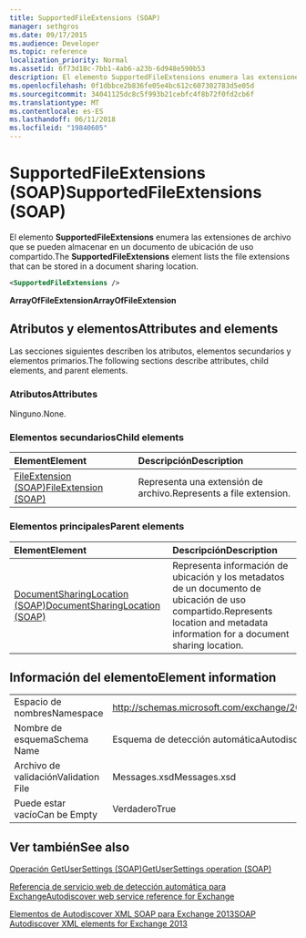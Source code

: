 ```yaml
---
title: SupportedFileExtensions (SOAP)
manager: sethgros
ms.date: 09/17/2015
ms.audience: Developer
ms.topic: reference
localization_priority: Normal
ms.assetid: 6f73d18c-7bb1-4ab6-a23b-6d948e590b53
description: El elemento SupportedFileExtensions enumera las extensiones de archivo que se pueden almacenar en un documento de ubicación de uso compartido.
ms.openlocfilehash: 0f1dbbce2b836fe05e4bc612c607302783d5e05d
ms.sourcegitcommit: 34041125dc8c5f993b21cebfc4f8b72f0fd2cb6f
ms.translationtype: MT
ms.contentlocale: es-ES
ms.lasthandoff: 06/11/2018
ms.locfileid: "19840605"
---
```

# <a name="supportedfileextensions-soap"></a><span data-ttu-id="dccb5-103">SupportedFileExtensions (SOAP)</span><span class="sxs-lookup"><span data-stu-id="dccb5-103">SupportedFileExtensions (SOAP)</span></span>

<span data-ttu-id="dccb5-104">El elemento **SupportedFileExtensions** enumera las extensiones de archivo que se pueden almacenar en un documento de ubicación de uso compartido.</span><span class="sxs-lookup"><span data-stu-id="dccb5-104">The **SupportedFileExtensions** element lists the file extensions that can be stored in a document sharing location.</span></span> 
  
```XML
<SupportedFileExtensions /> 
```

 <span data-ttu-id="dccb5-105">**ArrayOfFileExtension**</span><span class="sxs-lookup"><span data-stu-id="dccb5-105">**ArrayOfFileExtension**</span></span>
## <a name="attributes-and-elements"></a><span data-ttu-id="dccb5-106">Atributos y elementos</span><span class="sxs-lookup"><span data-stu-id="dccb5-106">Attributes and elements</span></span>

<span data-ttu-id="dccb5-107">Las secciones siguientes describen los atributos, elementos secundarios y elementos primarios.</span><span class="sxs-lookup"><span data-stu-id="dccb5-107">The following sections describe attributes, child elements, and parent elements.</span></span>
  
### <a name="attributes"></a><span data-ttu-id="dccb5-108">Atributos</span><span class="sxs-lookup"><span data-stu-id="dccb5-108">Attributes</span></span>

<span data-ttu-id="dccb5-109">Ninguno.</span><span class="sxs-lookup"><span data-stu-id="dccb5-109">None.</span></span>
  
### <a name="child-elements"></a><span data-ttu-id="dccb5-110">Elementos secundarios</span><span class="sxs-lookup"><span data-stu-id="dccb5-110">Child elements</span></span>

|<span data-ttu-id="dccb5-111">**Element**</span><span class="sxs-lookup"><span data-stu-id="dccb5-111">**Element**</span></span>|<span data-ttu-id="dccb5-112">**Descripción**</span><span class="sxs-lookup"><span data-stu-id="dccb5-112">**Description**</span></span>|
|:-----|:-----|
|[<span data-ttu-id="dccb5-113">FileExtension (SOAP)</span><span class="sxs-lookup"><span data-stu-id="dccb5-113">FileExtension (SOAP)</span></span>](fileextension-soap.md) <br/> |<span data-ttu-id="dccb5-114">Representa una extensión de archivo.</span><span class="sxs-lookup"><span data-stu-id="dccb5-114">Represents a file extension.</span></span>  <br/> |
   
### <a name="parent-elements"></a><span data-ttu-id="dccb5-115">Elementos principales</span><span class="sxs-lookup"><span data-stu-id="dccb5-115">Parent elements</span></span>

|<span data-ttu-id="dccb5-116">**Element**</span><span class="sxs-lookup"><span data-stu-id="dccb5-116">**Element**</span></span>|<span data-ttu-id="dccb5-117">**Descripción**</span><span class="sxs-lookup"><span data-stu-id="dccb5-117">**Description**</span></span>|
|:-----|:-----|
|[<span data-ttu-id="dccb5-118">DocumentSharingLocation (SOAP)</span><span class="sxs-lookup"><span data-stu-id="dccb5-118">DocumentSharingLocation (SOAP)</span></span>](documentsharinglocation-soap.md) <br/> |<span data-ttu-id="dccb5-119">Representa información de ubicación y los metadatos de un documento de ubicación de uso compartido.</span><span class="sxs-lookup"><span data-stu-id="dccb5-119">Represents location and metadata information for a document sharing location.</span></span>  <br/> |
   
## <a name="element-information"></a><span data-ttu-id="dccb5-120">Información del elemento</span><span class="sxs-lookup"><span data-stu-id="dccb5-120">Element information</span></span>

|||
|:-----|:-----|
|<span data-ttu-id="dccb5-121">Espacio de nombres</span><span class="sxs-lookup"><span data-stu-id="dccb5-121">Namespace</span></span>  <br/> |http://schemas.microsoft.com/exchange/2010/Autodiscover  <br/> |
|<span data-ttu-id="dccb5-122">Nombre de esquema</span><span class="sxs-lookup"><span data-stu-id="dccb5-122">Schema Name</span></span>  <br/> |<span data-ttu-id="dccb5-123">Esquema de detección automática</span><span class="sxs-lookup"><span data-stu-id="dccb5-123">Autodiscover schema</span></span>  <br/> |
|<span data-ttu-id="dccb5-124">Archivo de validación</span><span class="sxs-lookup"><span data-stu-id="dccb5-124">Validation File</span></span>  <br/> |<span data-ttu-id="dccb5-125">Messages.xsd</span><span class="sxs-lookup"><span data-stu-id="dccb5-125">Messages.xsd</span></span>  <br/> |
|<span data-ttu-id="dccb5-126">Puede estar vacío</span><span class="sxs-lookup"><span data-stu-id="dccb5-126">Can be Empty</span></span>  <br/> |<span data-ttu-id="dccb5-127">Verdadero</span><span class="sxs-lookup"><span data-stu-id="dccb5-127">True</span></span>  <br/> |
   
## <a name="see-also"></a><span data-ttu-id="dccb5-128">Ver también</span><span class="sxs-lookup"><span data-stu-id="dccb5-128">See also</span></span>



[<span data-ttu-id="dccb5-129">Operación GetUserSettings (SOAP)</span><span class="sxs-lookup"><span data-stu-id="dccb5-129">GetUserSettings operation (SOAP)</span></span>](getusersettings-operation-soap.md)


[<span data-ttu-id="dccb5-130">Referencia de servicio web de detección automática para Exchange</span><span class="sxs-lookup"><span data-stu-id="dccb5-130">Autodiscover web service reference for Exchange</span></span>](autodiscover-web-service-reference-for-exchange.md)
  
[<span data-ttu-id="dccb5-131">Elementos de Autodiscover XML SOAP para Exchange 2013</span><span class="sxs-lookup"><span data-stu-id="dccb5-131">SOAP Autodiscover XML elements for Exchange 2013</span></span>](soap-autodiscover-xml-elements-for-exchange-2013.md)

